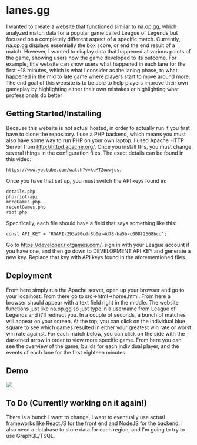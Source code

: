 # lanes.gg
I wanted to create a website that functioned similar to na.op.gg, which analyzed match data for a popular game called League of Legends but focused on a completely different aspect of a specific match. Currently, na.op.gg displays essentially the box score, or end the end result of a match. However, I wanted to display data that happened at various points of the game, showing users how the game developed to its outcome. For example, this website can show users what happened in each lane for the first ~18 minutes, which is what I consider as the laning phase, to what happened in the mid to late game where players start to move around more. The end goal of this website is to be able to help players improve their own gameplay by highlighting either their own mistakes or highlighting what professionals do better
## Getting Started/Installing
Because this website is not actual hosted, in order to actually run it you first have to clone the repository. I use a PHP backend, which means you must also have some way to run PHP on your own laptop. I used Apache HTTP Server from http://httpd.apache.org/. Once you install this, you must change several things in the configuration files. The exact details can be found in this video: 
```
https://www.youtube.com/watch?v=kuMTZowwjus.
```
Once you have that set up, you must switch the API keys found in:
```
details.php
php-riot-api
moreGames.php
recentGames.php
riot.php
```
Specifically, each file should have a field that says something like this:
```
const API_KEY = 'RGAPI-293a90cd-8b0e-4d78-ba5b-c008f2568bcd';
```
Go to https://developer.riotgames.com/, sign in with your League account if you have one, and then go down to DEVELOPMENT API KEY and generate a new key. Replace that key with API keys found in the aforementioned files.
## Deployment
From here simply run the Apache server, open up your browser and go to your localhost. From there go to src->html->home.html. From here a browser should appear with a text field right in the middle. The website functions just like na.op.gg so just type in a username from League of Legends and it’ll redirect you. In a couple of seconds, a bunch of matches will appear on your screen. At the top, you can click on the individual blue square to see which games resulted in either your greatest win rate or worst win rate against. For each match below, you can click on the side with the darkened arrow in order to view more specific game. From here you can see the overview of the game, builds for each individual player, and the events of each lane for the first eighteen minutes.
## Demo
![](lanegif1.gif)
## To Do (Currently working on it again!)
There is a bunch I want to change, I want to eventually use actual frameworks like ReactJS for the front end and NodeJS for the backend. I also need a database to store data for each region, and I'm going to try to use GraphQL/TSQL.



